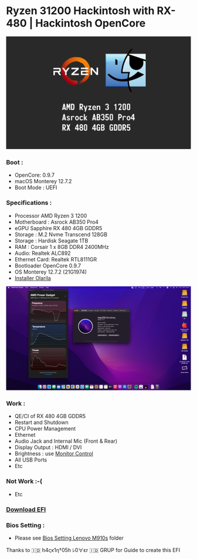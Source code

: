 # Ryzen 31200 Hackintosh with RX-480 | Hackintosh OpenCore



[![I]( https://github.com/anggamdev/Ryzen-3-1200-Hackintosh-with-RX-480/blob/main/ryzen%203%201200%20hackintosh.png?raw=true "I")]( https://github.com/anggamdev/Ryzen-3-1200-Hackintosh-with-RX-480/blob/main/ryzen%203%201200%20hackintosh.png?raw=true?raw=true "I")

 
### Boot :

- OpenCore: 0.9.7 
- macOS Monterey 12.7.2
- Boot Mode : UEFI

### Specifications :
- Processor AMD Ryzen 3 1200
- Motherboard : Asrock AB350 Pro4
- eGPU Sapphire RX 480 4GB GDDR5
- Storage : M.2 Nvme Transcend 128GB
- Storage : Hardisk Seagate 1TB 
- RAM : Corsair 1 x 8GB DDR4 2400MHz
- Audio: Realtek ALC892
- Ethernet Card: Realtek RTL8111GR
- Bootloader OpenCore 0.9.7
- OS Monterey 12.7.2 (21G1974)
- [Installer Olarila](https://www.olarila.com/topic/6278-olarila-vanilla-images-macos-installer/)

![I](https://github.com/anggamdev/Ryzen-3-1200-Hackintosh-with-RX-480/blob/main/Screenshot/Screen%20Shot%202024-02-01%20at%2010.14.50.png?raw=true
  "I")


### Work :
- QE/CI of RX 480 4GB GDDR5
- Restart and Shutdown
- CPU Power Management
- Ethernet
- Audio Jack and Internal Mic (Front & Rear)
- Display Output : HDMI / DVI
- Brightness : use [Monitor Control](https://github.com/MonitorControl/MonitorControl#readme "Monitor Control")
- All USB Ports
- Etc

### Not Work :-(
- Etc

### [Download EFI](https://github.com/anggamdev/Ryzen-3-1200-Hackintosh-with-RX-480/releases/tag/OC.0.9.7 " Download EFI")

### Bios Setting :

- Please see [Bios Setting Lenovo M910s](https://github.com/anggamdev/Lenovo-M910s-Hackintosh/commit/c6162791a509a7d4de7c602fda5e07d27f821516 "Bios Setting Lenovo M910s") folder

Thanks to 🇮🇩 h4ςκ1η†05h ﾚ0∀εr 🇮🇩 GRUP for Guide to create this EFI
